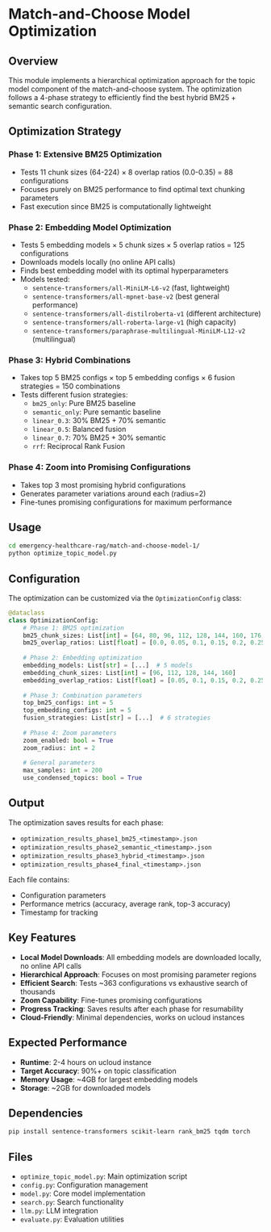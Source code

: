 # Match-and-Choose Model Optimization

## Overview

This module implements a hierarchical optimization approach for the topic model component of the match-and-choose system. The optimization follows a 4-phase strategy to efficiently find the best hybrid BM25 + semantic search configuration.

## Optimization Strategy

### Phase 1: Extensive BM25 Optimization
- Tests 11 chunk sizes (64-224) × 8 overlap ratios (0.0-0.35) = 88 configurations
- Focuses purely on BM25 performance to find optimal text chunking parameters
- Fast execution since BM25 is computationally lightweight

### Phase 2: Embedding Model Optimization  
- Tests 5 embedding models × 5 chunk sizes × 5 overlap ratios = 125 configurations
- Downloads models locally (no online API calls)
- Finds best embedding model with its optimal hyperparameters
- Models tested:
  - `sentence-transformers/all-MiniLM-L6-v2` (fast, lightweight)
  - `sentence-transformers/all-mpnet-base-v2` (best general performance)
  - `sentence-transformers/all-distilroberta-v1` (different architecture)
  - `sentence-transformers/all-roberta-large-v1` (high capacity)
  - `sentence-transformers/paraphrase-multilingual-MiniLM-L12-v2` (multilingual)

### Phase 3: Hybrid Combinations
- Takes top 5 BM25 configs × top 5 embedding configs × 6 fusion strategies = 150 combinations
- Tests different fusion strategies:
  - `bm25_only`: Pure BM25 baseline
  - `semantic_only`: Pure semantic baseline  
  - `linear_0.3`: 30% BM25 + 70% semantic
  - `linear_0.5`: Balanced fusion
  - `linear_0.7`: 70% BM25 + 30% semantic
  - `rrf`: Reciprocal Rank Fusion

### Phase 4: Zoom into Promising Configurations
- Takes top 3 most promising hybrid configurations
- Generates parameter variations around each (radius=2)
- Fine-tunes promising configurations for maximum performance

## Usage

```bash
cd emergency-healthcare-rag/match-and-choose-model-1/
python optimize_topic_model.py
```

## Configuration

The optimization can be customized via the `OptimizationConfig` class:

```python
@dataclass
class OptimizationConfig:
    # Phase 1: BM25 optimization
    bm25_chunk_sizes: List[int] = [64, 80, 96, 112, 128, 144, 160, 176, 192, 208, 224]
    bm25_overlap_ratios: List[float] = [0.0, 0.05, 0.1, 0.15, 0.2, 0.25, 0.3, 0.35]
    
    # Phase 2: Embedding optimization
    embedding_models: List[str] = [...]  # 5 models
    embedding_chunk_sizes: List[int] = [96, 112, 128, 144, 160]
    embedding_overlap_ratios: List[float] = [0.05, 0.1, 0.15, 0.2, 0.25]
    
    # Phase 3: Combination parameters
    top_bm25_configs: int = 5
    top_embedding_configs: int = 5
    fusion_strategies: List[str] = [...]  # 6 strategies
    
    # Phase 4: Zoom parameters
    zoom_enabled: bool = True
    zoom_radius: int = 2
    
    # General parameters
    max_samples: int = 200
    use_condensed_topics: bool = True
```

## Output

The optimization saves results for each phase:
- `optimization_results_phase1_bm25_<timestamp>.json`
- `optimization_results_phase2_semantic_<timestamp>.json`  
- `optimization_results_phase3_hybrid_<timestamp>.json`
- `optimization_results_phase4_final_<timestamp>.json`

Each file contains:
- Configuration parameters
- Performance metrics (accuracy, average rank, top-3 accuracy)
- Timestamp for tracking

## Key Features

- **Local Model Downloads**: All embedding models are downloaded locally, no online API calls
- **Hierarchical Approach**: Focuses on most promising parameter regions
- **Efficient Search**: Tests ~363 configurations vs exhaustive search of thousands
- **Zoom Capability**: Fine-tunes promising configurations
- **Progress Tracking**: Saves results after each phase for resumability
- **Cloud-Friendly**: Minimal dependencies, works on ucloud instances

## Expected Performance

- **Runtime**: 2-4 hours on ucloud instance
- **Target Accuracy**: 90%+ on topic classification
- **Memory Usage**: ~4GB for largest embedding models
- **Storage**: ~2GB for downloaded models

## Dependencies

```bash
pip install sentence-transformers scikit-learn rank_bm25 tqdm torch
```

## Files

- `optimize_topic_model.py`: Main optimization script
- `config.py`: Configuration management
- `model.py`: Core model implementation
- `search.py`: Search functionality
- `llm.py`: LLM integration
- `evaluate.py`: Evaluation utilities